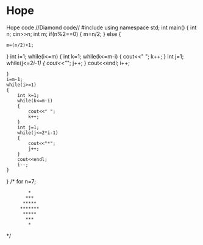 # Hope
Hope code
//Diamond code//
#include<iostream>
using namespace std;
int main()
{
	int n;
	cin>>n;
	int m;
	if(n%2==0)
	{
		m=n/2;
	}
	else
	{
	
	m=(n/2)+1;
}
	int i=1;
	while(i<=m)
	{
		int k=1;
		while(k<=m-i)
		{
			cout<<" ";
			k++;
		}
		int j=1;
		while(j<=2*i-1)
		{
			cout<<"*";
			j++;
		}
		cout<<endl;
		i++;
		
	}
	i=m-1;
	while(i>=1)
	{
		int k=1;
		while(k<=m-i)
		{
			cout<<" ";
			k++;
		}
		int j=1;
		while(j<=2*i-1)
		{
			cout<<"*";
			j++;
		}
		cout<<endl;
		i--;
	}
}
/*    for n=7;

            *
           ***
          *****
         *******
          *****
           ***
            *
            
            
*/
